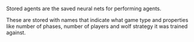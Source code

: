 Stored agents are the saved neural nets for performing agents.

These are stored with names that indicate  what game type and properties like number of phases, number of players and wolf strategy it was trained against. 